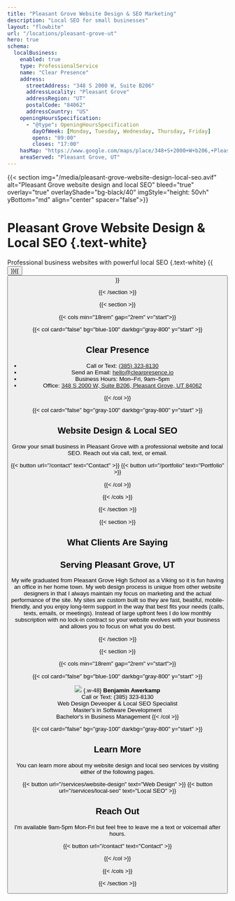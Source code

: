 ```yaml
---
title: "Pleasant Grove Website Design & SEO Marketing"
description: "Local SEO for small businesses"
layout: "flowbite"
url: "/locations/pleasant-grove-ut"
hero: true
schema:
  localBusiness:
    enabled: true
    type: ProfessionalService
    name: "Clear Presence"
    address:
      streetAddress: "348 S 2000 W, Suite B206"
      addressLocality: "Pleasant Grove"
      addressRegion: "UT"
      postalCode: "84062"
      addressCountry: "US"
    openingHoursSpecification:
      - "@type": OpeningHoursSpecification
        dayOfWeek: [Monday, Tuesday, Wednesday, Thursday, Friday]
        opens: "09:00"
        closes: "17:00"
    hasMap: "https://www.google.com/maps/place/348+S+2000+W+b206,+Pleasant+Grove,+UT+84062"
    areaServed: "Pleasant Grove, UT"
---
```

{{< section img="/media/pleasant-grove-website-design-local-seo.avif" alt="Pleasant Grove website design and local SEO" bleed="true" overlay="true" overlayShade="bg-black/40" imgStyle="height: 50vh" yBottom="md" align="center" spacer="false">}}
# Pleasant Grove Website Design & Local SEO {.text-white}
Professional business websites with powerful local SEO
{.text-white}
{{<button url="/services/website-design" text="Web Design">}}{{<button url="/services/local-seo" text="Local SEO">}}

{{< /section >}}


{{< section >}}

{{< cols min="18rem" gap="2rem" v="start">}}

{{< col card="false" bg="blue-100" darkbg="gray-800" y="start" >}}

## Clear Presence
- Call or Text: <a href="tel:+13853238130">(385) 323-8130</a>
- Send an Email: <a href="mailto:hello@clearpresence.io">hello@clearpresence.io</a>
- Business Hours: Mon–Fri, 9am–5pm
- Office: <a href="https://www.google.com/maps/place/348+S+2000+W+b206,+Pleasant+Grove,+UT+84062" target="_blank" rel="noopener">348 S 2000 W, Suite B206, Pleasant Grove, UT 84062</a>

{{< /col >}}

{{< col card="false" bg="gray-100" darkbg="gray-800" y="start" >}}

## Website Design & Local SEO

Grow your small business in Pleasant Grove with a professional website and local SEO. Reach out via call, text, or email.

{{< button url="/contact" text="Contact" >}} {{< button url="/portfolio" text="Portfolio" >}}

{{< /col >}}

{{< /cols >}}

{{< /section >}}

{{< section >}}

## What Clients Are Saying

<!-- Elfsight Google Reviews | Rank Utah -->
<script src="https://static.elfsight.com/platform/platform.js" async></script>
<div class="elfsight-app-caff5808-5afd-415b-b8a6-19ebf5a9e552" data-elfsight-app-lazy></div>

## Serving Pleasant Grove, UT

My wife graduated from Pleasant Grove High School as a Viking so it is fun having an office in her home town. My web design process is unique from other website designers in that I always maintain my focus on marketing and the actual performance of the site. My sites are custom built so they are fast, beatiful, mobile-friendly, and you enjoy long-term support in the way that best fits your needs (calls, texts, emails, or meetings). Instead of large upfront fees I do low monthly subscription with no lock-in contract so your website evolves with your business and allows you to focus on what you do best.

{{< /section >}}


{{< section >}}

{{< cols min="18rem" gap="2rem" v="start">}}

{{< col card="false" bg="blue-100" darkbg="gray-800" y="start" >}}


![](/media/utah-seo-specialist-web-design-expert-profile-picture.avif)
{.w-48}
**Benjamin Awerkamp** <br>
Call or Text: (385) 323-8130 <br>
Web Design Deveoper & Local SEO Specialist <br>
Master's in Software Development <br>
Bachelor's in Business Management
{{< /col >}}

{{< col card="false" bg="gray-100" darkbg="gray-800" y="start" >}}

## Learn More

You can learn more about my website design and local seo services by visiting either of the following pages.

{{< button url="/services/website-design" text="Web Design" >}} {{< button url="/services/local-seo" text="Local SEO" >}}

## Reach Out

I'm available 9am-5pm Mon-Fri but feel free to leave me a text or voicemail after hours.

{{< button url="/contact" text="Contact" >}}



{{< /col >}}

{{< /cols >}}

{{< /section >}}






